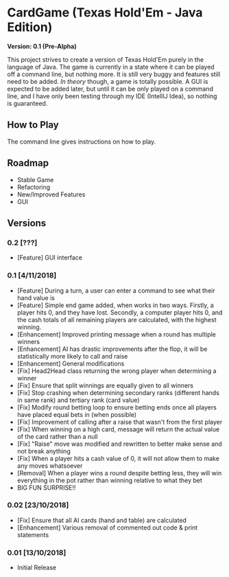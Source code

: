 # CardGame (Texas Hold'Em - Java Edition)
**Version: 0.1 (Pre-Alpha)**

This project strives to create a version of Texas Hold'Em purely in the language of Java. The game is currently in a state where it can be played off a command line, but nothing more. It is still very buggy and features still need to be added. *In theory* though, a game is totally possible. A GUI is expected to be added later, but until it can be only played on a command line, and I have only been testing through my IDE (IntellIJ Idea), so nothing is guaranteed.

## How to Play
The command line gives instructions on how to play. 

## Roadmap
- Stable Game
- Refactoring
- New/Improved Features
- GUI

## Versions

### 0.2 [???]
- [Feature] GUI interface

### 0.1 [4/11/2018]
- [Feature] During a turn, a user can enter a command to see what their hand value is
- [Feature] Simple end game added, when works in two ways. Firstly, a player hits 0, and they have lost. Secondly, a computer player hits 0, and the cash totals of all remaining players are calculated, with the highest winning.
- [Enhancement] Improved printing message when a round has multiple winners
- [Enhancement] AI has drastic improvements after the flop, it will be statistically more likely to call and raise
- [Enhancement] General modifications
- [Fix] Head2Head class returning the wrong player when determining a winner
- [Fix] Ensure that split winnings are equally given to all winners
- [Fix] Stop crashing when determining secondary ranks (different hands in same rank) and tertiary rank (card value)
- [Fix] Modify round betting loop to ensure betting ends once all players have placed equal bets in (when possible)
- [Fix] Improvement of calling after a raise that wasn't from the first player
- [Fix] When winning on a high card, message will return the actual value of the card rather than a null
- [Fix] "Raise" move was modified and rewritten to better make sense and not break anything
- [Fix] When a player hits a cash value of 0, it will not allow them to make any moves whatsoever
- [Removal] When a player wins a round despite betting less, they will win everything in the pot rather than winning relative to what they bet
- BIG FUN SURPRISE!!

### 0.02 [23/10/2018]
- [Fix] Ensure that all AI cards (hand and table) are calculated
- [Enhancement] Various removal of commented out code & print statements

### 0.01 [13/10/2018]
- Initial Release